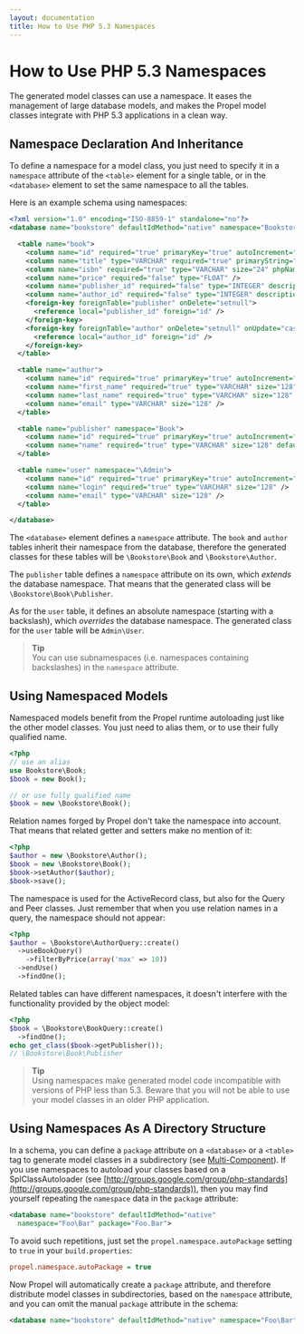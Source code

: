 ```yaml
---
layout: documentation
title: How to Use PHP 5.3 Namespaces
---
```


# How to Use PHP 5.3 Namespaces #

The generated model classes can use a namespace. It eases the management of large database models, and makes the Propel model classes integrate with PHP 5.3 applications in a clean way.

## Namespace Declaration And Inheritance ##

To define a namespace for a model class, you just need to specify it in a `namespace` attribute of the `<table>` element for a single table, or in the `<database>` element to set the same namespace to all the tables.

Here is an example schema using namespaces:

```xml
<?xml version="1.0" encoding="ISO-8859-1" standalone="no"?>
<database name="bookstore" defaultIdMethod="native" namespace="Bookstore">

  <table name="book">
    <column name="id" required="true" primaryKey="true" autoIncrement="true" type="INTEGER" />
    <column name="title" type="VARCHAR" required="true" primaryString="true" />
    <column name="isbn" required="true" type="VARCHAR" size="24" phpName="ISBN" />
    <column name="price" required="false" type="FLOAT" />
    <column name="publisher_id" required="false" type="INTEGER" description="Foreign Key Publisher" />
    <column name="author_id" required="false" type="INTEGER" description="Foreign Key Author" />
    <foreign-key foreignTable="publisher" onDelete="setnull">
      <reference local="publisher_id" foreign="id" />
    </foreign-key>
    <foreign-key foreignTable="author" onDelete="setnull" onUpdate="cascade">
      <reference local="author_id" foreign="id" />
    </foreign-key>
  </table>

  <table name="author">
    <column name="id" required="true" primaryKey="true" autoIncrement="true" type="INTEGER"/>
    <column name="first_name" required="true" type="VARCHAR" size="128" />
    <column name="last_name" required="true" type="VARCHAR" size="128" />
    <column name="email" type="VARCHAR" size="128" />
  </table>

  <table name="publisher" namespace="Book">
    <column name="id" required="true" primaryKey="true" autoIncrement="true" type="INTEGER" />
    <column name="name" required="true" type="VARCHAR" size="128" default="Penguin" />
  </table>

  <table name="user" namespace="\Admin">
    <column name="id" required="true" primaryKey="true" autoIncrement="true" type="INTEGER"/>
    <column name="login" required="true" type="VARCHAR" size="128" />
    <column name="email" type="VARCHAR" size="128" />
  </table>

</database>
```

The `<database>` element defines a `namespace` attribute. The `book` and `author` tables inherit their namespace from the database, therefore the generated classes for these tables will be `\Bookstore\Book` and `\Bookstore\Author`.

The `publisher` table defines a `namespace` attribute on its own, which _extends_ the database namespace. That means that the generated class will be `\Bookstore\Book\Publisher`.

As for the `user` table, it defines an absolute namespace (starting with a backslash), which _overrides_ the database namespace. The generated class for the `user` table will be `Admin\User`.

>**Tip**<br />You can use subnamespaces (i.e. namespaces containing backslashes) in the `namespace` attribute.

## Using Namespaced Models ##

Namespaced models benefit from the Propel runtime autoloading just like the other model classes. You just need to alias them, or to use their fully qualified name.

```php
<?php
// use an alias
use Bookstore\Book;
$book = new Book();

// or use fully qualified name
$book = new \Bookstore\Book();
```

Relation names forged by Propel don't take the namespace into account. That means that related getter and setters make no mention of it:

```php
<?php
$author = new \Bookstore\Author();
$book = new \Bookstore\Book();
$book->setAuthor($author);
$book->save();
```

The namespace is used for the ActiveRecord class, but also for the Query and Peer classes. Just remember that when you use relation names in a query, the namespace should not appear:

```php
<?php
$author = \Bookstore\AuthorQuery::create()
  ->useBookQuery()
    ->filterByPrice(array('max' => 10))
  ->endUse()
  ->findOne();
```

Related tables can have different namespaces, it doesn't interfere with the functionality provided by the object model:

```php
<?php
$book = \Bookstore\BookQuery::create()
  ->findOne();
echo get_class($book->getPublisher());
// \Bookstore\Book\Publisher
```

>**Tip**<br />Using namespaces make generated model code incompatible with versions of PHP less than 5.3. Beware that you will not be able to use your model classes in an older PHP application.

## Using Namespaces As A Directory Structure ##

In a schema, you can define a `package` attribute on a `<database>` or a `<table>` tag to generate model classes in a subdirectory (see [Multi-Component](multi-component-data-model.html)). If you use namespaces to autoload your classes based on a SplClassAutoloader (see [http://groups.google.com/group/php-standards](http://groups.google.com/group/php-standards)), then you may find yourself repeating the `namespace` data in the `package` attribute:

```xml
<database name="bookstore" defaultIdMethod="native"
  namespace="Foo\Bar" package="Foo.Bar">
```

To avoid such repetitions, just set the `propel.namespace.autoPackage` setting to `true` in your `build.properties`:

```ini
propel.namespace.autoPackage = true
```

Now Propel will automatically create a `package` attribute, and therefore distribute model classes in subdirectories, based on the `namespace` attribute, and you can  omit the manual `package` attribute in the schema:

```xml
<database name="bookstore" defaultIdMethod="native" namespace="Foo\Bar">
```
